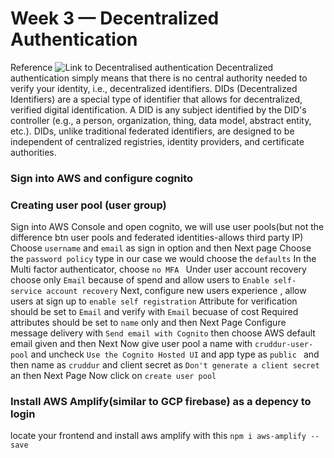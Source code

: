 # Week 3 — Decentralized Authentication
Reference
![Link to Decentralised authentication](https://www.loginradius.com/blog/identity/what-is-decentralized-authentication/)
Decentralized authentication simply means that there is no central authority needed to verify your identity, i.e., decentralized identifiers. DIDs (Decentralized Identifiers) are a special type of identifier that allows for decentralized, verified digital identification. A DID is any subject identified by the DID's controller (e.g., a person, organization, thing, data model, abstract entity, etc.).
DIDs, unlike traditional federated identifiers, are designed to be independent of centralized registries, identity providers, and certificate authorities.
### Sign into AWS and configure cognito

### Creating user pool (user group)
Sign into AWS Console and open cognito, we will use user pools(but not the difference btn user pools and federated identities-allows third party IP)
Choose ``` username ``` and ``` email ``` as sign in option and then Next page
Choose the ``` password policy ``` type in our case we would choose the ``` defaults ```
In the Multi factor authenticator, choose ```no MFA ```
Under user account recovery choose only ``` Email ``` because of spend and allow users to ``` Enable self-service account recovery ```
Next, configure new users experience , allow users at sign up to ``` enable self registration ```
Attribute for verification should be set to ``` Email ```  and verify with ``` Email ``` becuase of cost
Required attributes should be set to ``` name ``` only and then Next Page
Configure message delivery with ``` Send email with Cognito ``` then choose AWS default email given and then Next
Now give user pool a name  with ``` cruddur-user-pool ``` and uncheck ``` Use the Cognito Hosted UI ``` and app type as ```public ``` and then name as ``` cruddur ``` and client secret as ``` Don't generate a client secret ``` an then Next Page 
Now click on ``` create user pool ```

### Install AWS Amplify(similar to GCP firebase) as a depency to login
locate your frontend and install aws amplify with this ``` npm i aws-amplify --save ```
